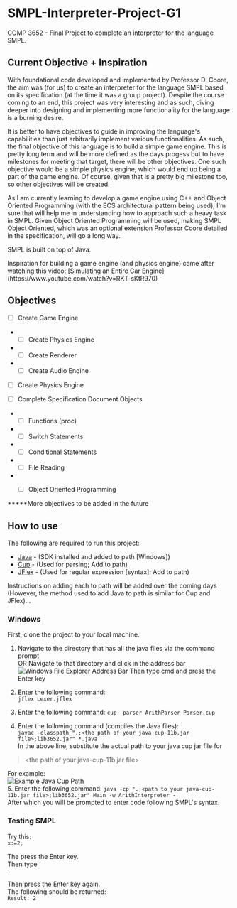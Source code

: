 # SMPL-Interpreter-Project-G1
COMP 3652 - Final Project to complete an interpreter for the language SMPL.

## Current Objective + Inspiration
With foundational code developed and implemented by Professor D. Coore, the aim was (for us) to create an interpreter for the language SMPL based on its specification (at the time it was a group project). Despite the course coming to an end, this project was very interesting and as such, diving deeper into designing and implementing more functionality for the language is a burning desire. 
<p>
It is better to have objectives to guide in improving the language's capabilities than just arbitrarily implement various functionalities. As such, the final objective of this language is to build a simple game engine. This is pretty long term and will be more defined as the days progess but to have milestones for meeting that target, there will be other objectives. One such objective would be a simple physics engine, which would end up being a part of the game engine. Of course, given that is a pretty big milestone too, so other objectives will be created.
<p> 
As I am currently learning to develop a game engine using C++ and Object Oriented Programming (with the ECS architectural pattern being used), I'm sure that will help me in understanding how to approach such a heavy task in SMPL. Given Object Oriented Programming will be used, making SMPL Object Oriented, which was an optional extension Professor Coore detailed in the specification, will go a long way. 
<p>
SMPL is built on top of Java.
<p>
Inspiration for building a game engine (and physics engine) came after watching this video:   
[Simulating an Entire Car Engine](https://www.youtube.com/watch?v=RKT-sKtR970)

<p>

## Objectives
- [ ] Create Game Engine  
- - [ ] Create Physics Engine    
- - [ ] Create Renderer  
- - [ ] Create Audio Engine   

- [ ] Create Physics Engine  

- [ ] Complete Specification Document Objects  
- - [ ] Functions (proc)  
- - [ ] Switch Statements  
- - [ ] Conditional Statements  
- - [ ] File Reading  
- - [ ] Object Oriented Programming  


*****More objectives to be added in the future

## How to use

The following are required to run this project:
- [Java](https://www.oracle.com/java/) - (SDK installed and added to path [Windows])  
- [Cup](https://github.com/duhai-alshukaili/CUP) - (Used for parsing; Add to path)  
- [JFlex](https://jflex.de/download.html) - (Used for regular expression [syntax]; Add to path) 
  
Instructions on adding each to path will be added over the coming days (However, the method used to add Java to path is similar for Cup and JFlex)...
  
### Windows

First, clone the project to your local machine.  
1. Navigate to the directory that has all the java files via the command prompt  
OR 
Navigate to that directory and click in the address bar  
![Windows File Explorer Address Bar](https://user-images.githubusercontent.com/94488901/227793032-650bb60c-9d66-4fe7-8b6b-b661ed647ee1.png)
Then type cmd and press the Enter key  

2. Enter the following command:  
```jflex Lexer.jflex```

3. Enter the following command:
```cup -parser ArithParser Parser.cup```

4. Enter the following command (compiles the Java files):  
```javac -classpath ".;<the path of your java-cup-11b.jar file>;lib3652.jar" *.java```  
In the above line, substitute the actual path to your java cup jar file for
> \<the path of your java-cup-11b.jar file>
>  
For example:  
![Example Java Cup Path](https://user-images.githubusercontent.com/94488901/227794099-36b84da5-a5e3-4059-b963-644db292878c.png)  
5. Enter the following command:
``` java -cp ".;<path to your java-cup-11b.jar file>;lib3652.jar" Main -w ArithInterpreter - ```  
After which you will be prompted to enter code following SMPL's syntax.  

### Testing SMPL
Try this:  
```x:=2;```  

The press the Enter key.  
Then type  
```.```  

Then press the Enter key again.  
The following should be returned:  
```Result: 2```
